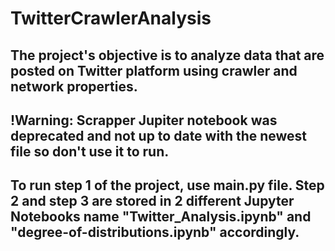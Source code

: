 # TwitterCrawlerAnalysis
The project's objective is to analyze data that are posted on Twitter platform using crawler and network properties.
---------------------------------------------------------------------------------------------------------------------
!Warning: Scrapper Jupiter notebook was deprecated and not up to date with the newest file so don't use it to run.
---------------------------------------------------------------------------------------------------------------------
To run step 1 of the project, use main.py file. Step 2 and step 3 are stored in
2 different Jupyter Notebooks name "Twitter_Analysis.ipynb" and
"degree-of-distributions.ipynb" accordingly. 
---------------------------------------------------------------------------------------------------------------------
